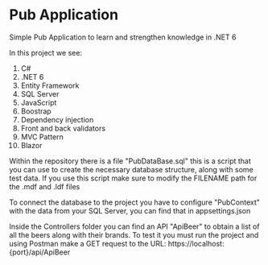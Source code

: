 # Pub Application

Simple Pub Application to learn and strengthen knowledge in .NET 6

In this project we see:
1. C#
2. .NET 6
3. Entity Framework
4. SQL Server
5. JavaScript
6. Boostrap
7. Dependency injection
8. Front and back validators
9. MVC Pattern
10. Blazor

Within the repository there is a file "PubDataBase.sql" this is a script that you can use to create the necessary database structure, along with some test data.
If you use this script make sure to modify the FILENAME path for the .mdf and .ldf files

To connect the database to the project you have to configure "PubContext" with the data from your SQL Server, you can find that in appsettings.json

Inside the Controllers folder you can find an API "ApiBeer" to obtain a list of all the beers along with their brands. To test it you must run the 
project and using Postman make a GET request to the URL: https://localhost:{port}/api/ApiBeer
